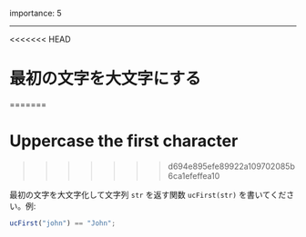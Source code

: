 importance: 5

---

<<<<<<< HEAD
# 最初の文字を大文字にする
=======
# Uppercase the first character
>>>>>>> d694e895efe89922a109702085b6ca1efeffea10

最初の文字を大文字化して文字列 `str` を返す関数 `ucFirst(str)` を書いてください。例:

```js
ucFirst("john") == "John";
```
